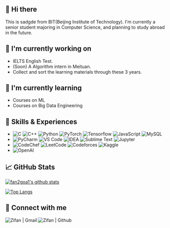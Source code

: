 ## 👋 Hi there
  This is sadgde from BIT(Beijing Institute of Technology). I'm currently a senior student majoring in Computer Science, and planning to study abroad in the future.

## 🔭 I'm currently working on

- IELTS English Test.
- (Soon) A Algorithm intern in Meituan.
- Collect and sort the learning materials through these 3 years.

## 🌱 I'm currently learning

- Courses on ML
- Courses on Big Data Engineering

## 💼 Skills & Experiences

- ![C](https://img.shields.io/badge/C-%23A8B9CC?style=flat-square&logo=c&logoColor=white) ![C++](https://img.shields.io/badge/C%2B%2B-%2300599C?style=flat-square&logo=cplusplus) ![Python](https://img.shields.io/badge/Python-%233776AB?style=flat-square&logo=python&logoColor=white) ![PyTorch](https://img.shields.io/badge/PyTorch-%23EE4C2C?style=flat-square&logo=pytorch&logoColor=white) ![Tensorflow](https://img.shields.io/badge/TensorFlow-%23FF6F00?style=flat-square&logo=tensorflow&logoColor=white) ![JavaScript](https://img.shields.io/badge/JavaScript-%23F7DF1E?style=flat-square&logo=javascript&logoColor=white) ![MySQL](https://img.shields.io/badge/MySQL-%234479A1?style=flat-square&logo=MySQL&logoColor=white)
- ![PyCharm](https://img.shields.io/badge/PyCharm-%23000000?style=flat-square&logo=PyCharm&logoColor=white) ![VS Code](https://img.shields.io/badge/VS%20Code-%23007ACC?style=flat-square&logo=visualstudiocode&logoColor=white) ![IDEA](https://img.shields.io/badge/IDEA-%23000000?style=flat-square&logo=intellijidea&logoColor=white) ![Sublime Text](https://img.shields.io/badge/Sublime%20Text-%23FF9800?style=flat-square&logo=sublimetext&logoColor=white) ![Jupyter](https://img.shields.io/badge/Jupyter-%23F37626?style=flat-square&logo=jupyter&logoColor=white)
- ![CodeChef](https://img.shields.io/badge/CodeChef-%235B4638?style=flat-square&logo=codechef&logoColor=white) ![LeetCode](https://img.shields.io/badge/LeetCode-%23FFA116?style=flat-square&logo=leetcode&logoColor=white) ![Codeforces](https://img.shields.io/badge/Codeforces-%231F8ACB?style=flat-square&logo=codeforces&logoColor=white) ![Kaggle](https://img.shields.io/badge/Kaggle-%2320BEFF?style=flat-square&logo=kaggle&logoColor=white)
- ![OpenAI](https://img.shields.io/badge/OpenAI-%23412991?style=flat-square&logo=openai)


## 📈 GitHub Stats 

[![fan2goa1's github stats](https://github-readme-stats.vercel.app/api?username=fan2goa1)](https://github.com/fan2goa1)

[![Top Langs](https://github-readme-stats.vercel.app/api/top-langs/?username=fan2goa1&layout=compact)](https://github.com/fan2goa1)

## 🤝 Connect with me

<a href="stevenzzf0926@gmail.com"><img align="left" src="https://img.shields.io/badge/Gmail-D14836?style=for-the-badge&logo=gmail&logoColor=white" alt="Zifan | Gmail"/></a>
<a href="https://github.com/fan2goa1/"><img align="left" src="https://img.shields.io/badge/GitHub-100000?style=for-the-badge&logo=github&logoColor=white" alt="Zifan | Github"/></a>
